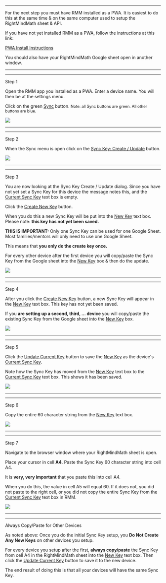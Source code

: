 <hr>
<p>For the next step you must have RMM installed as a PWA. It is easiest to do this at the same time &amp; on the same computer used to setup the RightMindMath sheet &amp; API.</p>

<p>If you have not yet installed RMM as a PWA, follow the instructions at this link:</p>

<p><a target="_blank" href="../html_pwa/instruct_pwa_install_en_us.html">PWA Install Instructions</a></p>

<p>You should also have your RightMindMath Google sheet open in another window.</p>

<hr><hr>
<div class="step">Step 1</div>
<p>Open the RMM app you installed as a PWA. Enter a device name. You will then be at the settings menu.</p>
<p>Click on the green <u>Sync</u> button. <span style="font-size:90%;">Note: all Sync buttons are green. All other buttons are blue.<//span></p>
<p><img src="../../images/img_en_us/03_01a_click_sync.jpg"  class="img_responsive"></p></p>

<hr><hr>
<div class="step">Step 2</div>
<p>When the Sync menu is open click on the <u>Sync Key: Create / Update</u> button.</p>
<p><img src="../../images/img_en_us/03_02a_click_create_update.jpg"  class="img_responsive"></p></p>

<hr><hr>
<div class="step">Step 3</div>
<p>You are now looking at the Sync Key Create / Update dialog. Since you have not yet set a Sync Key for this device the message notes this, and the <u>Current Sync Key</u> text box is empty.</p>
<p>Click the <u>Create New Key</u> button.</p>
<p>When you do this a new Sync Key will be put into the <u>New Key</u> text box. Please note: <b>this key has not yet been saved.</b></p>
<p><b>THIS IS IMPORTANT:</b> Only one Sync Key can be used for one Google Sheet. Most families/mentors will only need to use one Google Sheet.</p>
<p>This means that <b>you only do the create key once.</b></p>
<p>For every other device after the first device you will copy/paste the Sync Key from the Google sheet into the <u>New Key</u> box &amp; then do the update.</p>
<p><img src="../../images/img_en_us/03_03a_create_update_init.jpg"  class="img_responsive"></p></p>

<hr><hr>
<div class="step">Step 4</div>
<p>After you click the <u>Create New Key</u> button, a new Sync Key will appear in the <u>New Key</u> text box. This key has not yet been saved.</p>
<p>If you <b>are setting up a second, third, ... device</b> you will copy/paste the existing Sync Key from the Google sheet into the <u>New Key</u> box.</p>
<p><img src="../../images/img_en_us/03_04a_new_key_created.jpg"  class="img_responsive"></p></p>

<hr><hr>
<div class="step">Step 5</div>
<p>Click the <u>Update Current Key</u> button to save the <u>New Key</u> as the device&#039;s <u>Current Sync Key</u>.</p>
<p>Note how the Sync Key has moved from the <u>New Key</u> text box to the <u>Current Sync Key</u> text box. This shows it has been saved.</p>
<p><img src="../../images/img_en_us/03_05a_update_click.jpg"  class="img_responsive"></p></p>

<hr><hr>
<div class="step">Step 6</div>
<p>Copy the entire 60 character string from the <u>New Key</u> text box.</p>
<p><img src="../../images/img_en_us/03_06a_copy_key_string.jpg"  class="img_responsive"></p></p>

<hr><hr>
<div class="step">Step 7</div>
<p>Navigate to the browser window where your RightMindMath sheet is open.</p>
<p>Place your cursor in cell <b>A4</b>. Paste the Sync Key 60 character string into cell A4.</p>
<p>It is <b>very, very important</b> that you paste this into cell A4.</p>
<p>When you do this, the value in cell A5 will equal 60. If it does not, you did not paste to the right cell, or you did not copy the entire Sync Key from the <u>Current Sync Key</u> text box in RMM.</p>
<p><img src="../../images/img_en_us/03_06a_key_pasted_into_sheet.jpg"  class="img_responsive"></p></p>

<hr><hr>
<div class="step">Always Copy/Paste for Other Devices</div>
<p>As noted above: Once you do the initial Sync Key setup, you <b>Do Not Create Any New Keys</b> on other devices you setup.</p>
<p>For every device you setup after the first, <b>always copy/paste</b> the Sync Key from cell A4 in the RightMindMath sheet into the <u>New Key</u> text box. Then click the <u>Update Current Key</u> button to save it to the new device.</p>
<p>The end result of doing this is that all your devices will have the same Sync Key.</p>
